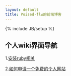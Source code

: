 ```yaml
---
layout: default
title: Poised-flw的前端博客
---
```

{% include JB/setup %}

## 个人wiki界面导航

1.[安装ruby相关](http://poised-flw.com/wiki/1)

2.[如何申请一个免费的个人网站](http://poised-flw.com/wiki/2)
